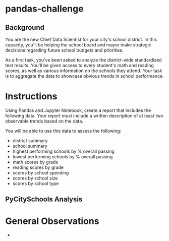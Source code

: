 # pandas-challenge

## Background
You are the new Chief Data Scientist for your city's school district. In this capacity, you'll be helping the school board and mayor make strategic decisions regarding future school budgets and priorities.

As a first task, you've been asked to analyze the district-wide standardized test results. You'll be given access to every student's math and reading scores, as well as various information on the schools they attend. Your task is to aggregate the data to showcase obvious trends in school performance.

# Instructions
Using Pandas and Jupyter Notebook, create a report that includes the following data. Your report must include a written description of at least two observable trends based on the data.

You will be able to use this data to assess the following: 
* district summary
* school summary
* highest performing schools by % overall passing
* lowest performing schools by % overall passing
* math scores by grade
* reading scores by grade
* scores by school spending
* scores by school size
* scores by school type

## PyCitySchools Analysis

# General Observations

* 
